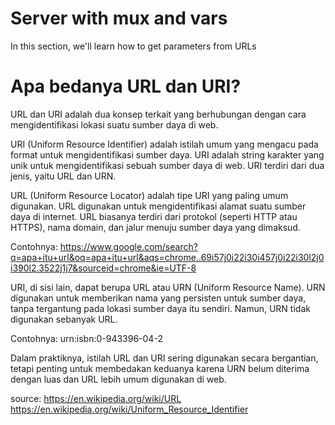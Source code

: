 # Server with mux and vars

In this section, we'll learn how to get parameters from URLs

# Apa bedanya URL dan URI?

URL dan URI adalah dua konsep terkait yang berhubungan dengan cara mengidentifikasi lokasi suatu sumber daya di web.

URI (Uniform Resource Identifier) adalah istilah umum yang mengacu pada format untuk mengidentifikasi sumber daya. URI adalah string karakter yang unik untuk mengidentifikasi sebuah sumber daya di web. URI terdiri dari dua jenis, yaitu URL dan URN.

URL (Uniform Resource Locator) adalah tipe URI yang paling umum digunakan. URL digunakan untuk mengidentifikasi alamat suatu sumber daya di internet. URL biasanya terdiri dari protokol (seperti HTTP atau HTTPS), nama domain, dan jalur menuju sumber daya yang dimaksud.

Contohnya: https://www.google.com/search?q=apa+itu+url&oq=apa+itu+url&aqs=chrome..69i57j0i22i30i457j0i22i30l2j0i390l2.3522j1j7&sourceid=chrome&ie=UTF-8

URI, di sisi lain, dapat berupa URL atau URN (Uniform Resource Name). URN digunakan untuk memberikan nama yang persisten untuk sumber daya, tanpa tergantung pada lokasi sumber daya itu sendiri. Namun, URN tidak digunakan sebanyak URL.

Contohnya: urn:isbn:0-943396-04-2

Dalam praktiknya, istilah URL dan URI sering digunakan secara bergantian, tetapi penting untuk membedakan keduanya karena URN belum diterima dengan luas dan URL lebih umum digunakan di web.

source:
https://en.wikipedia.org/wiki/URL
https://en.wikipedia.org/wiki/Uniform_Resource_Identifier